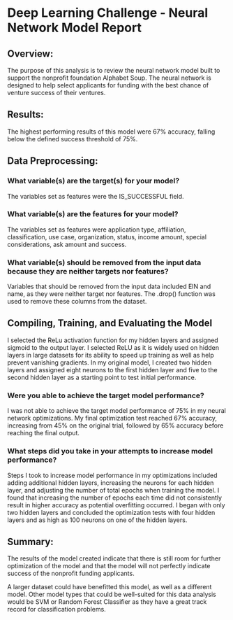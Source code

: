 # Deep Learning Challenge - Neural Network Model Report

## Overview: 

The purpose of this analysis is to review the neural network model built to support the nonprofit foundation Alphabet Soup. The neural network is designed to help select applicants for funding with the best chance of venture success of their ventures.

## Results: 
The highest performing results of this model were 67% accuracy, falling below the defined success threshold of 75%.

## Data Preprocessing:

### What variable(s) are the target(s) for your model?
The variables set as features were the IS_SUCCESSFUL field.

### What variable(s) are the features for your model?
The variables set as features were application type, affiliation, classification, use case, organization, status, income amount, special considerations, ask amount and success.

### What variable(s) should be removed from the input data because they are neither targets nor features?
Variables that should be removed from the input data included EIN and name, as they were neither target nor features. The .drop() function was used to remove these columns from the dataset.
 
## Compiling, Training, and Evaluating the Model
I selected the ReLu activation function for my hidden layers and assigned sigmoid to the output layer. I selected ReLU as it is widely used on hidden layers in large datasets for its ability to speed up training as well as help prevent vanishing gradients. In my original model, I created two hidden layers and assigned eight neurons to the first hidden layer and five to the second hidden layer as a starting point to test initial performance. 
 
### Were you able to achieve the target model performance?
I was not able to achieve the target model performance of 75% in my neural network optimizations. My final optimization test reached 67% accuracy, increasing from 45% on the original trial, followed by 65% accuracy before reaching the final output.
 
### What steps did you take in your attempts to increase model performance?
Steps I took to increase model performance in my optimizations included adding additional hidden layers, increasing the neurons for each hidden layer, and adjusting the number of total epochs when training the model. I found that increasing the number of epochs each time did not consistently result in higher accuracy as potential overfitting occurred. I began with only two hidden layers and concluded the optimization tests with four hidden layers and as high as 100 neurons on one of the hidden layers. 

## Summary: 
The results of the model created indicate that there is still room for further optimization of the model and that the model will not perfectly indicate success of the nonprofit funding applicants. 

A larger dataset could have benefitted this model, as well as a different model. Other model types that could be well-suited for this data analysis would be SVM or Random Forest Classifier as they have a great track record for classification problems. 

